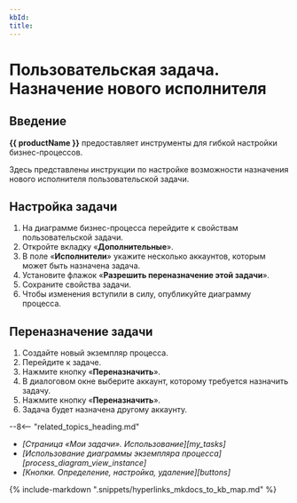 ```yaml
---
kbId:
title:
---
```


# Пользовательская задача. Назначение нового исполнителя

## Введение

**{{ productName }}** предоставляет инструменты для гибкой настройки бизнес-процессов.

Здесь представлены инструкции по настройке возможности назначения нового исполнителя пользовательской задачи.

## Настройка задачи

1. На диаграмме бизнес-процесса перейдите к свойствам пользовательской задачи.
2. Откройте вкладку «**Дополнительные**».
3. В поле «**Исполнители**» укажите несколько аккаунтов, которым может быть назначена задача.
4. Установите флажок «**Разрешить переназначение этой задачи**».
5. Сохраните свойства задачи.
6. Чтобы изменения вступили в силу, опубликуйте диаграмму процесса.

## Переназначение задачи

1. Создайте новый экземпляр процесса.
2. Перейдите к задаче.
3. Нажмите кнопку «**Переназначить**».
4. В диалоговом окне выберите аккаунт, которому требуется назначить задачу.
5. Нажмите кнопку «**Переназначить**».
6. Задача будет назначена другому аккаунту.

<div class="relatedTopics" markdown="block">

--8<-- "related_topics_heading.md"

- _[Страница «Мои задачи». Использование][my_tasks]_
- _[Использование диаграммы экземпляра процесса][process_diagram_view_instance]_
- _[Кнопки. Определение, настройка, удаление][buttons]_

</div>

{%
include-markdown ".snippets/hyperlinks_mkdocs_to_kb_map.md"
%}